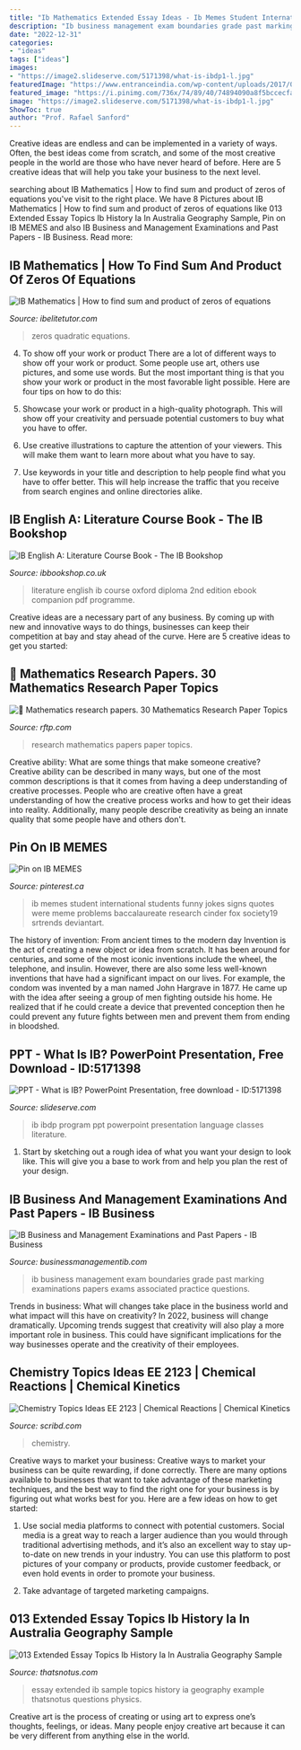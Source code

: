 ```yaml
---
title: "Ib Mathematics Extended Essay Ideas - Ib Memes Student International Students Funny Jokes Signs Quotes Were Meme Problems Baccalaureate Research Cinder Fox Society19 Srtrends Deviantart"
description: "Ib business management exam boundaries grade past marking examinations papers exams associated practice questions"
date: "2022-12-31"
categories:
- "ideas"
tags: ["ideas"]
images:
- "https://image2.slideserve.com/5171398/what-is-ibdp1-l.jpg"
featuredImage: "https://www.entranceindia.com/wp-content/uploads/2017/08/M-Sc-Mathematics-Operations-Research-part-II-Paper-XIV.jpg"
featured_image: "https://i.pinimg.com/736x/74/89/40/74894090a8f5bccecfa0b36b3abb1840--ib-classroom-ib-student.jpg"
image: "https://image2.slideserve.com/5171398/what-is-ibdp1-l.jpg"
ShowToc: true
author: "Prof. Rafael Sanford"
---
```



Creative ideas are endless and can be implemented in a variety of ways. Often, the best ideas come from scratch, and some of the most creative people in the world are those who have never heard of before. Here are 5 creative ideas that will help you take your business to the next level.

	

		
searching about IB Mathematics | How to find sum and product of zeros of equations you've visit to the right place. We have 8 Pictures about IB Mathematics | How to find sum and product of zeros of equations like 013 Extended Essay Topics Ib History Ia In Australia Geography Sample, Pin on IB MEMES and also IB Business and Management Examinations and Past Papers - IB Business. Read more:
		
    
## IB Mathematics | How To Find Sum And Product Of Zeros Of Equations

<img loading=lazy src="https://ibelitetutor.com/wp-content/uploads/2017/07/Capture.png" onerror="this.onerror=null;this.src='https://tse4.mm.bing.net/th?id=OIP.8zOMJCZOIuIe3s6cc-AjQQHaDi&amp;pid=15.1';" alt="IB Mathematics | How to find sum and product of zeros of equations">

_Source: ibelitetutor.com_

>zeros quadratic equations. 

	

4. To show off your work or product
There are a lot of different ways to show off your work or product. Some people use art, others use pictures, and some use words. But the most important thing is that you show your work or product in the most favorable light possible. Here are four tips on how to do this:
1. Showcase your work or product in a high-quality photograph. This will show off your creativity and persuade potential customers to buy what you have to offer.

2. Use creative illustrations to capture the attention of your viewers. This will make them want to learn more about what you have to say.

3. Use keywords in your title and description to help people find what you have to offer better. This will help increase the traffic that you receive from search engines and online directories alike.


    
## IB English A: Literature Course Book - The IB Bookshop

<img loading=lazy src="https://www.ibbookshop.co.uk/wp-content/uploads/2019/04/9780198434610.jpg" onerror="this.onerror=null;this.src='https://tse3.mm.bing.net/th?id=OIP.RGol-GZN1xE14UZJxSgTEgAAAA&amp;pid=15.1';" alt="IB English A: Literature Course Book - The IB Bookshop">

_Source: ibbookshop.co.uk_

>literature english ib course oxford diploma 2nd edition ebook companion pdf programme. 

	

Creative ideas are a necessary part of any business. By coming up with new and innovative ways to do things, businesses can keep their competition at bay and stay ahead of the curve. Here are 5 creative ideas to get you started:

    
## 💌 Mathematics Research Papers. 30 Mathematics Research Paper Topics

<img loading=lazy src="https://www.entranceindia.com/wp-content/uploads/2017/08/M-Sc-Mathematics-Operations-Research-part-II-Paper-XIV.jpg" onerror="this.onerror=null;this.src='https://tse3.mm.bing.net/th?id=OIP.ysR72oIlBl_-Eb6SrkQIpwHaKe&amp;pid=15.1';" alt="💌 Mathematics research papers. 30 Mathematics Research Paper Topics">

_Source: rftp.com_

>research mathematics papers paper topics. 

	

Creative ability: What are some things that make someone creative?
Creative ability can be described in many ways, but one of the most common descriptions is that it comes from having a deep understanding of creative processes. People who are creative often have a great understanding of how the creative process works and how to get their ideas into reality. Additionally, many people describe creativity as being an innate quality that some people have and others don't.

    
## Pin On IB MEMES

<img loading=lazy src="https://i.pinimg.com/736x/74/89/40/74894090a8f5bccecfa0b36b3abb1840--ib-classroom-ib-student.jpg" onerror="this.onerror=null;this.src='https://tse2.mm.bing.net/th?id=OIP._y9ngHiVNcguTx-ao94AkwHaFu&amp;pid=15.1';" alt="Pin on IB MEMES">

_Source: pinterest.ca_

>ib memes student international students funny jokes signs quotes were meme problems baccalaureate research cinder fox society19 srtrends deviantart. 

	

The history of invention: From ancient times to the modern day
Invention is the act of creating a new object or idea from scratch. It has been around for centuries, and some of the most iconic inventions include the wheel, the telephone, and insulin. However, there are also some less well-known inventions that have had a significant impact on our lives. For example, the condom was invented by a man named John Hargrave in 1877. He came up with the idea after seeing a group of men fighting outside his home. He realized that if he could create a device that prevented conception then he could prevent any future fights between men and prevent them from ending in bloodshed.

    
## PPT - What Is IB? PowerPoint Presentation, Free Download - ID:5171398

<img loading=lazy src="https://image2.slideserve.com/5171398/what-is-ibdp1-l.jpg" onerror="this.onerror=null;this.src='https://tse3.mm.bing.net/th?id=OIP.xXUAW7l2O2sz6urhDIkm1QHaFj&amp;pid=15.1';" alt="PPT - What is IB? PowerPoint Presentation, free download - ID:5171398">

_Source: slideserve.com_

>ib ibdp program ppt powerpoint presentation language classes literature. 

	

1. Start by sketching out a rough idea of what you want your design to look like. This will give you a base to work from and help you plan the rest of your design.

    
## IB Business And Management Examinations And Past Papers - IB Business

<img loading=lazy src="http://www.businessmanagementib.com/uploads/1/1/7/5/11758934/___7041254_orig.png" onerror="this.onerror=null;this.src='https://tse4.mm.bing.net/th?id=OIP.2HxuPErrxB-Qqaa3Q4P9kQHaD4&amp;pid=15.1';" alt="IB Business and Management Examinations and Past Papers - IB Business">

_Source: businessmanagementib.com_

>ib business management exam boundaries grade past marking examinations papers exams associated practice questions. 

	

Trends in business: What will changes take place in the business world and what impact will this have on creativity?
In 2022, business will change dramatically. Upcoming trends suggest that creativity will also play a more important role in business. This could have significant implications for the way businesses operate and the creativity of their employees.

    
## Chemistry Topics Ideas EE 2123 | Chemical Reactions | Chemical Kinetics

<img loading=lazy src="https://imgv2-2-f.scribdassets.com/img/document/329107132/original/27f3ca0c4b/1584793729?v=1" onerror="this.onerror=null;this.src='https://tse3.mm.bing.net/th?id=OIP.DTdhg7A8ZOCrB3yFaANNmgHaJ4&amp;pid=15.1';" alt="Chemistry Topics Ideas EE 2123 | Chemical Reactions | Chemical Kinetics">

_Source: scribd.com_

>chemistry. 

	

Creative ways to market your business:
Creative ways to market your business can be quite rewarding, if done correctly. There are many options available to businesses that want to take advantage of these marketing techniques, and the best way to find the right one for your business is by figuring out what works best for you. Here are a few ideas on how to get started: 
1. Use social media platforms to connect with potential customers. Social media is a great way to reach a larger audience than you would through traditional advertising methods, and it’s also an excellent way to stay up-to-date on new trends in your industry. You can use this platform to post pictures of your company or products, provide customer feedback, or even hold events in order to promote your business. 

2. Take advantage of targeted marketing campaigns.

    
## 013 Extended Essay Topics Ib History Ia In Australia Geography Sample

<img loading=lazy src="https://www.thatsnotus.com/g/007-ib-extended-essay-free-sample-topics-868x1376.jpg" onerror="this.onerror=null;this.src='https://tse4.mm.bing.net/th?id=OIP.m8D48OdFggx9z3qCzWSCRgHaLu&amp;pid=15.1';" alt="013 Extended Essay Topics Ib History Ia In Australia Geography Sample">

_Source: thatsnotus.com_

>essay extended ib sample topics history ia geography example thatsnotus questions physics. 

	

Creative art is the process of creating or using art to express one’s thoughts, feelings, or ideas. Many people enjoy creative art because it can be very different from anything else in the world.

